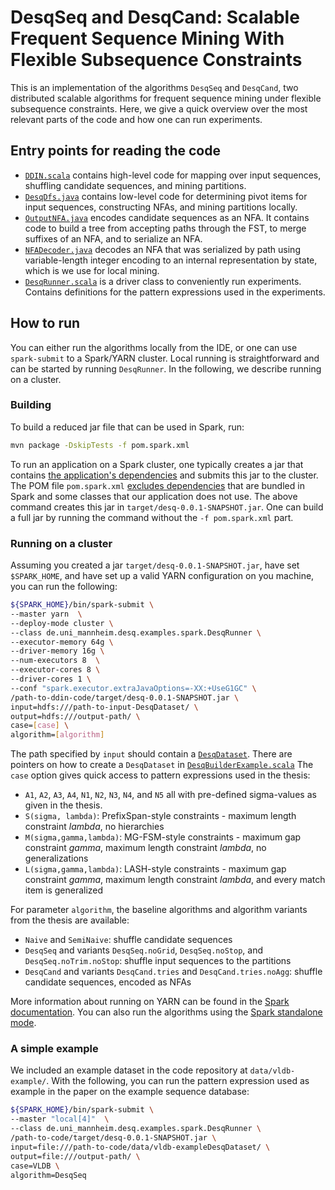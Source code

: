 # DesqSeq and DesqCand: Scalable Frequent Sequence Mining With Flexible Subsequence Constraints

This is an implementation of the algorithms `DesqSeq` and `DesqCand`, two distributed scalable algorithms for frequent sequence mining under flexible subsequence constraints. 
Here, we give a quick overview over the most relevant parts of the code and how one can run experiments. 


## Entry points for reading the code
* [`DDIN.scala`](src/main/scala/de/uni_mannheim/desq/mining/spark/DDIN.scala) contains high-level code for mapping over input sequences, shuffling candidate sequences, and mining partitions.
* [`DesqDfs.java`](src/main/java/de/uni_mannheim/desq/mining/DesqDfs.java) contains low-level code for determining pivot items for input sequences, constructing NFAs, and mining partitions locally. 
* [`OutputNFA.java`](src/main/java/de/uni_mannheim/desq/mining/OutputNFA.java) encodes candidate sequences as an NFA. It contains code to build a tree from accepting paths through the FST, to merge suffixes of an NFA, and to serialize an NFA. 
* [`NFADecoder.java`](src/main/java/de/uni_mannheim/desq/mining/NFADecoder.java) decodes an NFA that was serialized by path using variable-length integer encoding to an internal representation by state, which is we use for local mining. 
* [`DesqRunner.scala`](src/main/scala/de/uni_mannheim/desq/examples/spark/DesqRunner.scala) is a driver class to conveniently run experiments. Contains definitions for the pattern expressions used in the experiments. 

## How to run 
You can either run the algorithms locally from the IDE, or one can use `spark-submit` to a Spark/YARN cluster. Local running is straightforward and can be started by running `DesqRunner`. In the following, we describe running on a cluster. 

### Building 
To build a reduced jar file that can be used in Spark, run:
```bash
mvn package -DskipTests -f pom.spark.xml
```
To run an application on a Spark cluster, one typically creates a jar that contains [the application's dependencies](http://spark.apache.org/docs/latest/submitting-applications.html) and submits this jar to the cluster. The POM file `pom.spark.xml` [excludes dependencies](https://maven.apache.org/plugins/maven-shade-plugin/examples/includes-excludes.html) that are bundled in Spark and some classes that our application does not use. The above command creates this jar in `target/desq-0.0.1-SNAPSHOT.jar`. One can build a full jar by running the command without the `-f pom.spark.xml` part. 

### Running on a cluster
Assuming you created a jar `target/desq-0.0.1-SNAPSHOT.jar`, have set `$SPARK_HOME`, and have set up a valid YARN configuration on you machine, you can run the following:

```bash
${SPARK_HOME}/bin/spark-submit \
--master yarn  \
--deploy-mode cluster \
--class de.uni_mannheim.desq.examples.spark.DesqRunner \
--executor-memory 64g \
--driver-memory 16g \
--num-executors 8  \
--executor-cores 8 \
--driver-cores 1 \
--conf "spark.executor.extraJavaOptions=-XX:+UseG1GC" \
/path-to-ddin-code/target/desq-0.0.1-SNAPSHOT.jar \
input=hdfs:///path-to-input-DesqDataset/ \
output=hdfs:///output-path/ \
case=[case] \
algorithm=[algorithm]
```
The path specified by `input` should contain a [`DesqDataset`](src/main/scala/de/uni_mannheim/desq/mining/spark/DesqDataset.scala). There are pointers on how to create a `DesqDataset` in [`DesqBuilderExample.scala`](src/main/scala/de/uni_mannheim/desq/examples/spark/DesqBuilderExample.scala)  The `case` option gives quick access to pattern expressions used in the thesis: 
* `A1`, `A2`, `A3`, `A4`, `N1`, `N2`, `N3`, `N4`, and `N5` all with pre-defined sigma-values as given in the thesis. 
* `S(sigma, lambda)`: PrefixSpan-style constraints - maximum length constraint *lambda*, no hierarchies
* `M(sigma,gamma,lambda)`: MG-FSM-style constraints - maximum gap constraint *gamma*, maximum length constraint *lambda*, no generalizations
* `L(sigma,gamma,lambda)`: LASH-style constraints - maximum gap constraint *gamma*, maximum length constraint *lambda*, and every match item is generalized

For parameter `algorithm`, the baseline algorithms and algorithm variants from the thesis are available:
* `Naive` and `SemiNaive`: shuffle candidate sequences
* `DesqSeq` and variants `DesqSeq.noGrid`, `DesqSeq.noStop`, and `DesqSeq.noTrim.noStop`: shuffle input sequences to the partitions
* `DesqCand` and variants `DesqCand.tries` and `DesqCand.tries.noAgg`: shuffle candidate sequences, encoded as NFAs

More information about running on YARN can be found in the [Spark documentation](http://spark.apache.org/docs/latest/running-on-yarn.html). You can also run the algorithms using the [Spark standalone mode](http://spark.apache.org/docs/latest/spark-standalone.html#launching-spark-applications). 

### A simple example
We included an example dataset in the code repository at `data/vldb-example/`. With the following, you can run the pattern expression used as example in the paper on the example sequence database:
```bash
${SPARK_HOME}/bin/spark-submit \
--master "local[4]"  \
--class de.uni_mannheim.desq.examples.spark.DesqRunner \
/path-to-code/target/desq-0.0.1-SNAPSHOT.jar \
input=file:///path-to-code/data/vldb-exampleDesqDataset/ \
output=file:///output-path/ \
case=VLDB \
algorithm=DesqSeq
```

